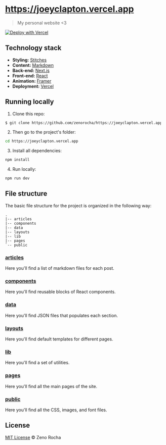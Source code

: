 # https://joeyclapton.vercel.app

> My personal website <3

[![Deploy with Vercel](https://vercel.com/button)](https://vercel.com/new/clone?repository-url=https%3A%2F%2Fgithub.com%2Fzenorocha%2Fhttps://joeyclapton.vercel.app)

## Technology stack

- **Styling:** [Stitches](https://stitches.dev/)
- **Content:** [Markdown](https://daringfireball.net/projects/markdown/)
- **Back-end:** [Next.js](https://nextjs.org/)
- **Front-end:** [React](https://reactjs.org/)
- **Animation:** [Framer](https://www.framer.com/docs/animation/)
- **Deployment:** [Vercel](https://vercel.com/)

## Running locally

1. Clone this repo:

```sh
$ git clone https://github.com/zenorocha/https://joeyclapton.vercel.app.git
```

2. Then go to the project's folder:

```sh
cd https://joeyclapton.vercel.app
```

3. Install all dependencies:

```sh
npm install
```

4. Run locally:

```sh
npm run dev
```

## File structure

The basic file structure for the project is organized in the following way:

```
.
|-- articles
|-- components
|-- data
|-- layouts
|-- lib
|-- pages
`-- public
```

### [articles](https://github.com/zenorocha/https://joeyclapton.vercel.app/tree/master/articles)

Here you'll find a list of markdown files for each post.

### [components](https://github.com/zenorocha/https://joeyclapton.vercel.app/tree/master/components)

Here you'll find reusable blocks of React components.

### [data](https://github.com/zenorocha/https://joeyclapton.vercel.app/tree/master/data)

Here you'll find JSON files that populates each section.

### [layouts](https://github.com/zenorocha/https://joeyclapton.vercel.app/tree/master/layouts)

Here you'll find default templates for different pages.

### [lib](https://github.com/zenorocha/https://joeyclapton.vercel.app/tree/master/lib)

Here you'll find a set of utilities.

### [pages](https://github.com/zenorocha/https://joeyclapton.vercel.app/tree/master/pages)

Here you'll find all the main pages of the site.

### [public](https://github.com/zenorocha/https://joeyclapton.vercel.app/blob/master/public)

Here you'll find all the CSS, images, and font files.

## License

[MIT License](http://zenorocha.mit-license.org/) © Zeno Rocha
